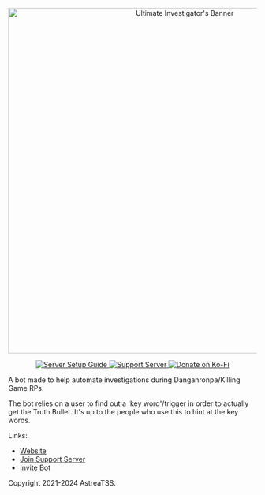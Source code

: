 <p align="center">
  <img src="https://ui.astrea.cc/assets/ui_banner.jpg" alt="Ultimate Investigator's Banner" width="700"/>
</p>

<p align="center">
  <a href="https://ui.astrea.cc/server_setup.html">
    <img src="https://img.shields.io/badge/Server_Setup_Guide-Link-f64b50?style=for-the-badge&logo=bookstack&logoColor=f64b50" alt="Server Setup Guide">
  </a>
  <a href="https://discord.gg/NSdetwGjpK">
    <img src="https://img.shields.io/badge/Support%20Server-Link-%235865F2?style=for-the-badge&logo=discord" alt="Support Server">
  </a>
  <a href="https://ko-fi.com/astreatss">
    <img src="https://img.shields.io/badge/Donate_on_Ko--Fi-Link-ff5f5f?style=for-the-badge&logo=ko-fi&logoColor=FFFFFF" alt="Donate on Ko-Fi">
  </a>
</p>

A bot made to help automate investigations during Danganronpa/Killing Game RPs.

The bot relies on a user to find out a 'key word'/trigger in order to actually get the Truth Bullet. It's up to the people who use this to hint at the key words.

Links:
* [Website](https://ui.astrea.cc)
* [Join Support Server](https://discord.gg/NSdetwGjpK)
* [Invite Bot](https://discord.com/api/oauth2/authorize?client_id=843994199187914753&permissions=532576332864&scope=bot%20applications.commands)

Copyright 2021-2024 AstreaTSS.

